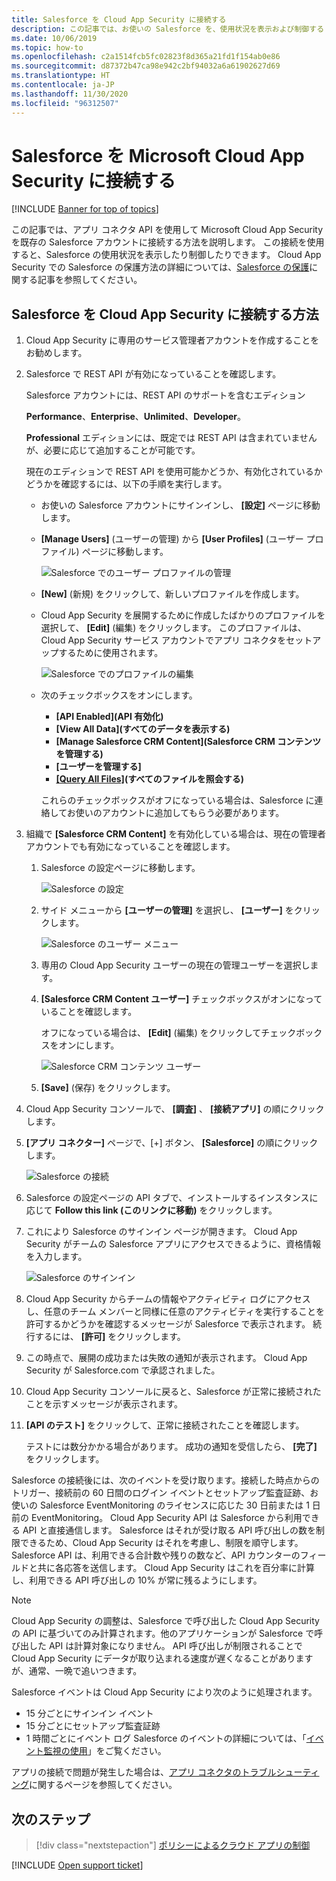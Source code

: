 ```yaml
---
title: Salesforce を Cloud App Security に接続する
description: この記事では、お使いの Salesforce を、使用状況を表示および制御する API コネクタを使用して Cloud App Security に接続する方法について説明します。
ms.date: 10/06/2019
ms.topic: how-to
ms.openlocfilehash: c2a1514fcb5fc02823f8d365a21fd1f154ab0e86
ms.sourcegitcommit: d87372b47ca98e942c2bf94032a6a61902627d69
ms.translationtype: HT
ms.contentlocale: ja-JP
ms.lasthandoff: 11/30/2020
ms.locfileid: "96312507"
---
```

# <a name="connect-salesforce-to-microsoft-cloud-app-security"></a>Salesforce を Microsoft Cloud App Security に接続する

[!INCLUDE [Banner for top of topics](includes/banner.md)]

この記事では、アプリ コネクタ API を使用して Microsoft Cloud App Security を既存の Salesforce アカウントに接続する方法を説明します。 この接続を使用すると、Salesforce の使用状況を表示したり制御したりできます。 Cloud App Security での Salesforce の保護方法の詳細については、[Salesforce の保護](protect-salesforce.md)に関する記事を参照してください。

## <a name="how-to-connect-salesforce-to-cloud-app-security"></a>Salesforce を Cloud App Security に接続する方法

1. Cloud App Security に専用のサービス管理者アカウントを作成することをお勧めします。

1. Salesforce で REST API が有効になっていることを確認します。

    Salesforce アカウントには、REST API のサポートを含むエディション

    **Performance**、**Enterprise**、**Unlimited**、**Developer**。

    **Professional** エディションには、既定では REST API は含まれていませんが、必要に応じて追加することが可能です。

    現在のエディションで REST API を使用可能かどうか、有効化されているかどうかを確認するには、以下の手順を実行します。

    * お使いの Salesforce アカウントにサインインし、 **[設定]** ページに移動します。

    * **[Manage Users]** \(ユーザーの管理\) から **[User Profiles]** \(ユーザー プロファイル\) ページに移動します。

        ![Salesforce でのユーザー プロファイルの管理](media/salesforce-manageusers-profiles.png "Salesforce でのユーザー プロファイルの管理")

    * **[New]** \(新規\) をクリックして、新しいプロファイルを作成します。
    * Cloud App Security を展開するために作成したばかりのプロファイルを選択して、 **[Edit]** \(編集\) をクリックします。 このプロファイルは、Cloud App Security サービス アカウントでアプリ コネクタをセットアップするために使用されます。

         ![Salesforce でのプロファイルの編集](media/salesforce-edit-profile.png "Salesforce でのプロファイルの編集")

    * 次のチェックボックスをオンにします。
      * **[API Enabled]\(API 有効化\)**
      * **[View All Data]\(すべてのデータを表示する\)**
      * **[Manage Salesforce CRM Content]\(Salesforce CRM コンテンツを管理する\)**
      * **[ユーザーを管理する]**
      * **[[Query All Files]](https://go.microsoft.com/fwlink/?linkid=2106480)\(すべてのファイルを照会する\)**

      これらのチェックボックスがオフになっている場合は、Salesforce に連絡してお使いのアカウントに追加してもらう必要があります。

1. 組織で **[Salesforce CRM Content]** を有効化している場合は、現在の管理者アカウントでも有効になっていることを確認します。

    1. Salesforce の設定ページに移動します。

        ![Salesforce の設定](media/salesforce-setup.png "Salesforce の設定")

    1. サイド メニューから **[ユーザーの管理]** を選択し、 **[ユーザー]** をクリックします。

        ![Salesforce のユーザー メニュー](media/salesforce-menu-users.png "Salesforce のユーザー メニュー")

    1. 専用の Cloud App Security ユーザーの現在の管理ユーザーを選択します。

    1. **[Salesforce CRM Content ユーザー]** チェックボックスがオンになっていることを確認します。

        オフになっている場合は、 **[Edit]** \(編集\) をクリックしてチェックボックスをオンにします。

        ![Salesforce CRM コンテンツ ユーザー](media/salesforce-crm-content-user.png "Salesforce CRM コンテンツ ユーザー")

    1. **[Save]** (保存) をクリックします。

1. Cloud App Security コンソールで、 **[調査]** 、 **[接続アプリ]** の順にクリックします。

1. **[アプリ コネクター]** ページで、[+] ボタン、 **[Salesforce]** の順にクリックします。

    ![Salesforce の接続](media/connect-salesforce.png "Salesforce の接続")

1. Salesforce の設定ページの API タブで、インストールするインスタンスに応じて **Follow this link (このリンクに移動)** をクリックします。

1. これにより Salesforce のサインイン ページが開きます。 Cloud App Security がチームの Salesforce アプリにアクセスできるように、資格情報を入力します。

    ![Salesforce のサインイン](media/salesforce-logon.png "Salesforce へのログオン")

1. Cloud App Security からチームの情報やアクティビティ ログにアクセスし、任意のチーム メンバーと同様に任意のアクティビティを実行することを許可するかどうかを確認するメッセージが Salesforce で表示されます。 続行するには、 **[許可]** をクリックします。

1. この時点で、展開の成功または失敗の通知が表示されます。 Cloud App Security が Salesforce.com で承認されました。

1. Cloud App Security コンソールに戻ると、Salesforce が正常に接続されたことを示すメッセージが表示されます。

1. **[API のテスト]** をクリックして、正常に接続されたことを確認します。

    テストには数分かかる場合があります。 成功の通知を受信したら、 **[完了]** をクリックします。

Salesforce の接続後には、次のイベントを受け取ります。接続した時点からのトリガー、接続前の 60 日間のログイン イベントとセットアップ監査証跡、お使いの Salesforce EventMonitoring のライセンスに応じた 30 日前または 1 日前の EventMonitoring。 Cloud App Security API は Salesforce から利用できる API と直接通信します。 Salesforce はそれが受け取る API 呼び出しの数を制限できるため、Cloud App Security はそれを考慮し、制限を順守します。 Salesforce API は、利用できる合計数や残りの数など、API カウンターのフィールドと共に各応答を送信します。 Cloud App Security はこれを百分率に計算し、利用できる API 呼び出しの 10% が常に残るようにします。

> [!NOTE]
> Cloud App Security の調整は、Salesforce で呼び出した Cloud App Security の API に基づいてのみ計算されます。他のアプリケーションが Salesforce で呼び出した API は計算対象になりません。
> API 呼び出しが制限されることで Cloud App Security にデータが取り込まれる速度が遅くなることがありますが、通常、一晩で追いつきます。

Salesforce イベントは Cloud App Security により次のように処理されます。

* 15 分ごとにサインイン イベント
* 15 分ごとにセットアップ監査証跡
* 1 時間ごとにイベント ログ Salesforce のイベントの詳細については、「[イベント監視の使用](https://developer.salesforce.com/docs/atlas.en-us.api_rest.meta/api_rest/using_resources_event_log_files.htm)」をご覧ください。

アプリの接続で問題が発生した場合は、[アプリ コネクタのトラブルシューティング](troubleshooting-api-connectors-using-error-messages.md)に関するページを参照してください。

## <a name="next-steps"></a>次のステップ

> [!div class="nextstepaction"]
> [ポリシーによるクラウド アプリの制御](control-cloud-apps-with-policies.md)

[!INCLUDE [Open support ticket](includes/support.md)]
